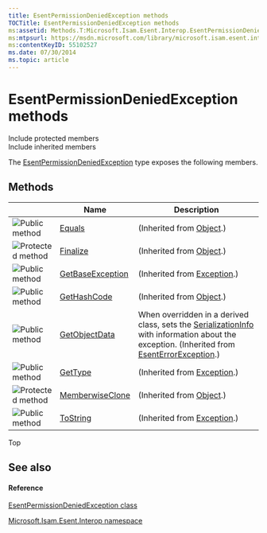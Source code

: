 ```yaml
---
title: EsentPermissionDeniedException methods
TOCTitle: EsentPermissionDeniedException methods
ms:assetid: Methods.T:Microsoft.Isam.Esent.Interop.EsentPermissionDeniedException
ms:mtpsurl: https://msdn.microsoft.com/library/microsoft.isam.esent.interop.esentpermissiondeniedexception_methods(v=EXCHG.10)
ms:contentKeyID: 55102527
ms.date: 07/30/2014
ms.topic: article
---
```


# EsentPermissionDeniedException methods

Include protected members  
Include inherited members  

The [EsentPermissionDeniedException](dn319785\(v=exchg.10\).md) type exposes the following members.

## Methods

<table>
<thead>
<tr class="header">
<th> </th>
<th>Name</th>
<th>Description</th>
</tr>
</thead>
<tbody>
<tr class="odd">
<td><img src="../images/dn292146.pubmethod(exchg.10).gif" title="Public method" alt="Public method" /></td>
<td><a href="/dotnet/api/system.object.equals#System_Object_Equals_System_Object_">Equals</a></td>
<td>(Inherited from <a href="https://docs.microsoft.com/dotnet/api/system.object?redirectedfrom=MSDN">Object</a>.)</td>
</tr>
<tr class="even">
<td><img src="../images/dn292116.protmethod(exchg.10).gif" title="Protected method" alt="Protected method" /></td>
<td><a href="/dotnet/api/system.object.finalize#System_Object_Finalize">Finalize</a></td>
<td>(Inherited from <a href="https://docs.microsoft.com/dotnet/api/system.object?redirectedfrom=MSDN">Object</a>.)</td>
</tr>
<tr class="odd">
<td><img src="../images/dn292146.pubmethod(exchg.10).gif" title="Public method" alt="Public method" /></td>
<td><a href="/dotnet/api/system.exception.getbaseexception#System_Exception_GetBaseException">GetBaseException</a></td>
<td>(Inherited from <a href="https://docs.microsoft.com/dotnet/api/system.exception?redirectedfrom=MSDN">Exception</a>.)</td>
</tr>
<tr class="even">
<td><img src="../images/dn292146.pubmethod(exchg.10).gif" title="Public method" alt="Public method" /></td>
<td><a href="/dotnet/api/system.object.gethashcode#System_Object_GetHashCode">GetHashCode</a></td>
<td>(Inherited from <a href="https://docs.microsoft.com/dotnet/api/system.object?redirectedfrom=MSDN">Object</a>.)</td>
</tr>
<tr class="odd">
<td><img src="../images/dn292146.pubmethod(exchg.10).gif" title="Public method" alt="Public method" /></td>
<td><a href="dn334369(v=exchg.10).md">GetObjectData</a></td>
<td>When overridden in a derived class, sets the <a href="/dotnet/api/system.runtime.serialization.serializationinfo">SerializationInfo</a> with information about the exception. (Inherited from <a href="dn274314(v=exchg.10).md">EsentErrorException</a>.)</td>
</tr>
<tr class="even">
<td><img src="../images/dn292146.pubmethod(exchg.10).gif" title="Public method" alt="Public method" /></td>
<td><a href="/dotnet/api/system.exception.gettype#System_Exception_GetType">GetType</a></td>
<td>(Inherited from <a href="https://docs.microsoft.com/dotnet/api/system.exception?redirectedfrom=MSDN">Exception</a>.)</td>
</tr>
<tr class="odd">
<td><img src="../images/dn292116.protmethod(exchg.10).gif" title="Protected method" alt="Protected method" /></td>
<td><a href="/dotnet/api/system.object.memberwiseclone#System_Object_MemberwiseClone">MemberwiseClone</a></td>
<td>(Inherited from <a href="https://docs.microsoft.com/dotnet/api/system.object?redirectedfrom=MSDN">Object</a>.)</td>
</tr>
<tr class="even">
<td><img src="../images/dn292146.pubmethod(exchg.10).gif" title="Public method" alt="Public method" /></td>
<td><a href="/dotnet/api/system.exception.tostring#System_Exception_ToString">ToString</a></td>
<td>(Inherited from <a href="https://docs.microsoft.com/dotnet/api/system.exception?redirectedfrom=MSDN">Exception</a>.)</td>
</tr>
</tbody>
</table>


Top

## See also

#### Reference

[EsentPermissionDeniedException class](dn319785\(v=exchg.10\).md)

[Microsoft.Isam.Esent.Interop namespace](hh596136\(v=exchg.10\).md)